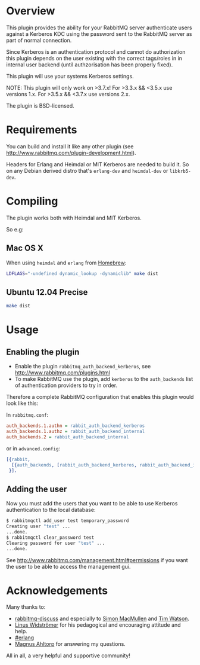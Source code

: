 Overview
========

This plugin provides the ability for your RabbitMQ server authenticate users
against a Kerberos KDC using the password sent to the RabbitMQ server as part
of normal connection.

Since Kerberos is an authentication protocol and cannot do authorization this
plugin depends on the user existing with the correct tags/roles in in internal
user backend (until authzorisation has been properly fixed).

This plugin will use your systems Kerberos settings.

NOTE: This plugin will only work on >3.7.x!
For >3.3.x && <3.5.x use versions 1.x.
For >3.5.x && <3.7.x use versions 2.x.

The plugin is BSD-licensed.

Requirements
============

You can build and install it like any other plugin (see
http://www.rabbitmq.com/plugin-development.html).

Headers for Erlang and Heimdal or MIT Kerberos are needed to build it. So on
any Debian derived distro that's `erlang-dev` and `heimdal-dev` or `libkrb5-dev`.

Compiling
=========

The plugin works both with Heimdal and MIT Kerberos.

So e.g:

Mac OS X
--------
When using `heimdal` and `erlang` from [Homebrew](http://brew.sh):
```sh
LDFLAGS="-undefined dynamic_lookup -dynamiclib" make dist
```

Ubuntu 12.04 Precise
--------------------
```sh
make dist
```

Usage
=====

Enabling the plugin
-------------------

* Enable the plugin `rabbitmq_auth_backend_kerberos`, see http://www.rabbitmq.com/plugins.html
* To make RabbitMQ use the plugin, add `kerberos` to the `auth_backends` list of authentication providers to try in order.

Therefore a complete RabbitMQ configuration that enables this plugin would
look like this:

In `rabbitmq.conf`:

```ini
auth_backends.1.authn = rabbit_auth_backend_kerberos
auth_backends.1.authz = rabbit_auth_backend_internal
auth_backends.2 = rabbit_auth_backend_internal
```

or in `advanced.config`:

```erlang
[{rabbit,
  [{auth_backends, [rabbit_auth_backend_kerberos, rabbit_auth_backend_internal]}]
 }].
```

Adding the user
---------------

Now you must add the users that you want to be able to use Kerberos
authentication to the local database:

```sh
$ rabbitmqctl add_user test temporary_password
Creating user "test" ...
...done.
$ rabbitmqctl clear_password test
Clearing password for user "test" ...
...done.
```

See http://www.rabbitmq.com/management.html#permissions if you want the user to be able to access the management gui.

Acknowledgements
================

Many thanks to:

* [rabbitmq-discuss](https://lists.rabbitmq.com/cgi-bin/mailman/listinfo/rabbitmq-discuss)
and especially to [Simon MacMullen](https://github.com/simonmacmullen) and [Tim Watson](https://github.com/hyperthunk).
* [Linus Widströmer](https://github.com/lwid) for his pedagogical and encouraging attitude and help.
* [#erlang](irc://irc.freenode.net/erlang)
* [Magnus Ahltorp](https://github.com/ahltorp) for answering my questions.

All in all, a very helpful and supportive community!
